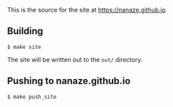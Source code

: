 This is the source for the site at https://nanaze.github.io

## Building

```shell
$ make site
```

The site will be written out to the `out/` directory.

## Pushing to nanaze.github.io

```shell
$ make push_site
```


